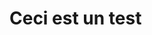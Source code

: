 <!--
Title: Ceci est un test
Publication date: 2020-03-03T14:15:23.676Z
Pinned:
-->

# Ceci est un test
